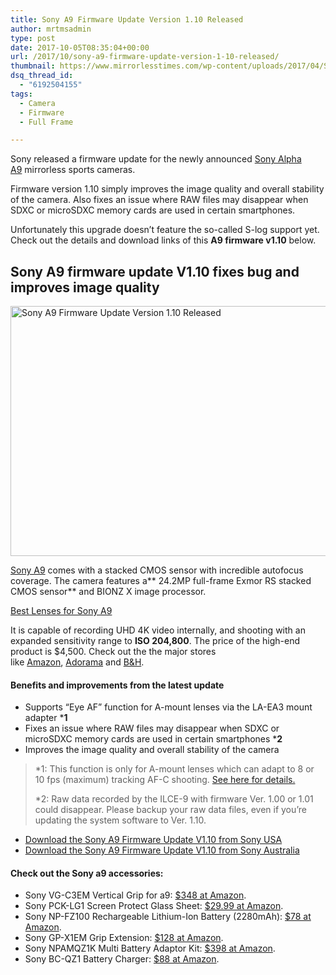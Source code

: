 ```yaml
---
title: Sony A9 Firmware Update Version 1.10 Released
author: mrtmsadmin
type: post
date: 2017-10-05T08:35:04+00:00
url: /2017/10/sony-a9-firmware-update-version-1-10-released/
thumbnail: https://www.mirrorlesstimes.com/wp-content/uploads/2017/04/Sony-a9-camera.jpg
dsq_thread_id:
  - "6192504155"
tags:
  - Camera
  - Firmware
  - Full Frame

---
```

Sony released a firmware update for the newly announced [Sony Alpha A9][1] mirrorless sports cameras.

Firmware version 1.10 simply improves the image quality and overall stability of the camera. Also fixes an issue where RAW files may disappear when SDXC or microSDXC memory cards are used in certain smartphones.

Unfortunately this upgrade doesn’t feature the so-called S-log support yet. Check out the details and download links of this **A9 firmware v1.10** below.

## Sony A9 firmware update V1.10 fixes bug and improves image quality

[<img class="aligncenter wp-image-1151 size-full" title="Sony A9 Firmware Update Version 1.10 Released" src="https://i0.wp.com/www.mirrorlesstimes.com/wp-content/uploads/2017/06/sony-a9-front.jpg?resize=600%2C400&#038;ssl=1" alt="Sony A9 Firmware Update Version 1.10 Released" width="600" height="400" srcset="https://i0.wp.com/www.mirrorlesstimes.com/wp-content/uploads/2017/06/sony-a9-front.jpg?w=900&ssl=1 900w, https://i0.wp.com/www.mirrorlesstimes.com/wp-content/uploads/2017/06/sony-a9-front.jpg?resize=300%2C200&ssl=1 300w, https://i0.wp.com/www.mirrorlesstimes.com/wp-content/uploads/2017/06/sony-a9-front.jpg?resize=768%2C512&ssl=1 768w, https://i0.wp.com/www.mirrorlesstimes.com/wp-content/uploads/2017/06/sony-a9-front.jpg?resize=180%2C120&ssl=1 180w" sizes="(max-width: 600px) 100vw, 600px" data-recalc-dims="1" />][2]

[Sony A9][3] comes with a stacked CMOS sensor with incredible autofocus coverage. The camera features a** 24.2MP full-frame Exmor RS stacked CMOS sensor** and BIONZ X image processor.

<a class="btn btn-primary btn-lg btn-block btn-warning" title="Best Lenses for Sony A9" href="https://www.dailycameranews.com/2017/05/best-lenses-sony-a9/" target="“_blank”">Best Lenses for Sony A9</a>

It is capable of recording UHD 4K video internally, and shooting with an expanded sensitivity range to **ISO 204,800**. The price of the high-end product is $4,500. Check out the the major stores like <a href="http://amzn.to/2qpZNvP" target="_blank" rel="nofollow noopener noreferrer">Amazon</a>, <a href="http://adorama.evyy.net/c/63923/51926/1036?u=https://www.adorama.com/isoa9.html" target="_blank" rel="nofollow noopener noreferrer">Adorama</a> and <a href="https://www.bhphotovideo.com/c/product/1333228-REG/sony_ilce_9_b_alpha_a9_mirrorless_digital.html/BI/20175/KBID/14249" target="_blank" rel="nofollow noopener noreferrer">B&H</a>.

#### Benefits and improvements from the latest update

  * Supports “Eye AF” function for A-mount lenses via the LA-EA3 mount adapter ***1**
  * Fixes an issue where RAW files may disappear when SDXC or microSDXC memory cards are used in certain smartphones ***2**
  * Improves the image quality and overall stability of the camera

> *1: This function is only for A-mount lenses which can adapt to 8 or 10 fps (maximum) tracking AF-C shooting. <a href="http://support.d-imaging.sony.co.jp/www/support/ilc/products/ilce9/continuousshooting/index.php?id=spt#c_lens" target="_blank" rel="noopener">See here for details.</a>
> 
> *2: Raw data recorded by the ILCE-9 with firmware Ver. 1.00 or 1.01 could disappear. Please backup your raw data files, even if you’re updating the system software to Ver. 1.10.

  * <a title="Download the Sony A9 Firmware Update V1.01" href="https://esupport.sony.com/US/p/model-home.pl?mdl=ILCE9&template_id=1&region_id=1&tab=download#/downloadTab" target="“_blank”">Download the Sony A9 Firmware Update V1.10 from Sony USA</a>
  * <a title="Download the Sony A9 Firmware Update V1.01" href="https://www.sony.com.au/electronics/support/e-mount-body-ilce9-series/ilce-9/downloads/00145153" target="“_blank”">Download the Sony A9 Firmware Update V1.10 from Sony Australia</a>

#### Check out the Sony a9 accessories:

  * Sony VG-C3EM Vertical Grip for a9: <a title="" href="https://www.amazon.com/Sony-VGC3EM-Vertical-Grip-%CE%B19/dp/B06ZZ3J6GP/?tag=daicamnew-20" target="_blank" rel="external nofollow noopener noreferrer" data-amzn-asin="B06ZZ3J6GP">$348 at Amazon</a>.
  * Sony PCK-LG1 Screen Protect Glass Sheet: <a title="" href="https://www.amazon.com/Sony-PCKLG1-Screen-Protector-Glass/dp/B06ZZNLYYG/?tag=daicamnew-20" target="_blank" rel="nofollow noopener noreferrer" data-amzn-asin="B06ZZNLYYG">$29.99 at Amazon</a>.
  * Sony NP-FZ100 Rechargeable Lithium-Ion Battery (2280mAh): <a title="" href="https://www.amazon.com/Sony-NPFZ100-Rechargeable-Battery-Pack/dp/B071CLKMRT/?tag=daicamnew-20" target="_blank" rel="nofollow noopener noreferrer" data-amzn-asin="B071CLKMRT">$78 at Amazon</a>.
  * Sony GP-X1EM Grip Extension: <a title="" href="https://www.amazon.com/Sony-GPX1EM-Grip-Extension-%CE%B17R/dp/B06ZYHZ8F2/?tag=daicamnew-20" target="_blank" rel="nofollow noopener noreferrer" data-amzn-asin="B06ZYHZ8F2">$128 at Amazon</a>.
  * Sony NPAMQZ1K Multi Battery Adaptor Kit: <a title="" href="https://www.amazon.com/Sony-NPAMQZ1K-Multi-Battery-Adaptor/dp/B06ZZ3KH4W/?tag=daicamnew-20" target="_blank" rel="nofollow noopener noreferrer" data-amzn-asin="B06ZZ3KH4W">$398 at Amazon</a>.
  * Sony BC-QZ1 Battery Charger: <a title="" href="https://www.amazon.com/Sony-BCQZ1-Z-series-Battery-Charger/dp/B06ZYSLXCY/?tag=daicamnew-20" target="_blank" rel="nofollow noopener noreferrer" data-amzn-asin="B06ZYSLXCY">$88 at Amazon</a>.

 [1]: http://amzn.to/2qpZNvP
 [2]: https://i0.wp.com/www.mirrorlesstimes.com/wp-content/uploads/2017/06/sony-a9-front.jpg?ssl=1
 [3]: https://www.dailycameranews.com/2017/04/sony-a9/